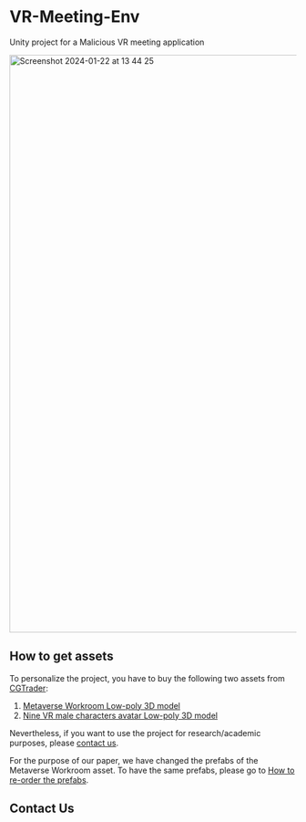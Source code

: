 # VR-Meeting-Env
Unity project for a Malicious VR meeting application

<img width="1013" alt="Screenshot 2024-01-22 at 13 44 25" src="https://github.com/AmineAndam04/Malicious-VR-Meeting-Env/assets/49843367/b1fe5306-5a0b-47e2-8732-12e38adf65d7">


## How to get assets
To personalize the project, you have to buy the following two assets from [CGTrader](https://www.cgtrader.com/): 
   1. [Metaverse Workroom Low-poly 3D model](https://www.cgtrader.com/3d-models/architectural/other/metaverse-workroom)
   2. [Nine VR male characters avatar Low-poly 3D model](https://www.cgtrader.com/3d-models/character/man/nine-vr-male-characters-avatar) 

Nevertheless, if you want to use the project for research/academic purposes, please [contact us](#contact-us).

For the purpose of our paper, we have changed the prefabs of the Metaverse Workroom asset. To have the same prefabs, please go to [How to re-order the prefabs](https://github.com/AmineAndam04/Malicious-VR-Meeting-Env/blob/main/Reorder-Prefabs-MetaWorkroom.md).

   
## Contact Us

